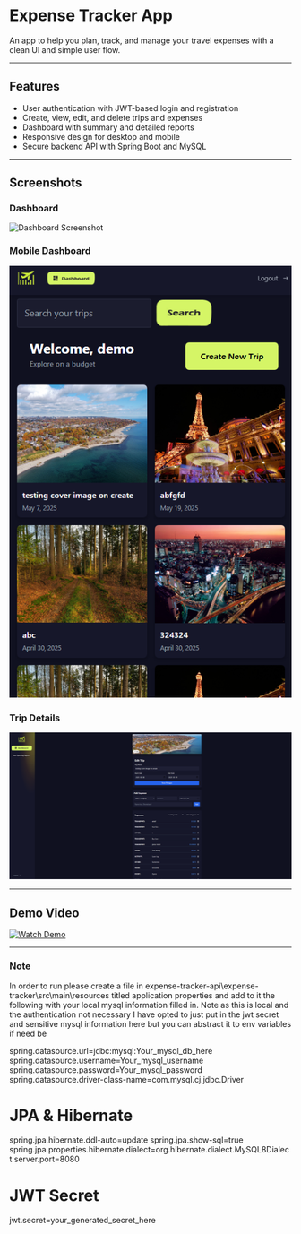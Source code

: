 # Expense Tracker App

An app to help you plan, track, and manage your travel expenses with a clean UI and simple user flow.

---

## Features

- User authentication with JWT-based login and registration
- Create, view, edit, and delete trips and expenses
- Dashboard with summary and detailed reports
- Responsive design for desktop and mobile
- Secure backend API with Spring Boot and MySQL

---

## Screenshots

### Dashboard
![Dashboard Screenshot](./screenshots/dashboard.png)

### Mobile Dashboard
![Dashboard Screenshot](./screenshots/dashboardM.png)

### Trip Details
![Trip Details Screenshot](./screenshots/trip-details.png)

---

## Demo Video

[![Watch Demo](https://img.youtube.com/vi/your_video_id/maxresdefault.jpg)](https://youtu.be/your_video_id)

---


### Note

In order to run please create a file in expense-tracker-api\expense-tracker\src\main\resources titled application properties
and add to it the following with your local mysql information filled in.
Note as this is local and the authentication not necessary I have opted to just put in the jwt secret and sensitive mysql information here but you can abstract it to env variables if need be


spring.datasource.url=jdbc:mysql:Your_mysql_db_here
spring.datasource.username=Your_mysql_username
spring.datasource.password=Your_mysql_password
spring.datasource.driver-class-name=com.mysql.cj.jdbc.Driver

# JPA & Hibernate
spring.jpa.hibernate.ddl-auto=update
spring.jpa.show-sql=true
spring.jpa.properties.hibernate.dialect=org.hibernate.dialect.MySQL8Dialect
server.port=8080

# JWT Secret
jwt.secret=your_generated_secret_here

